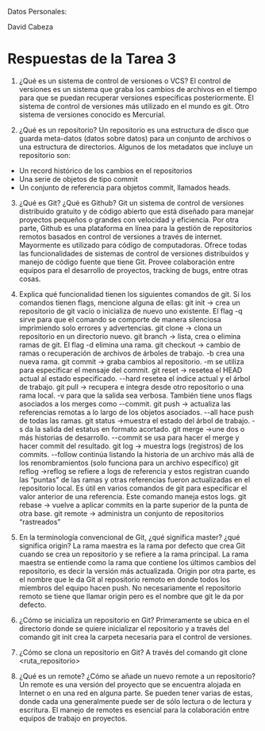 Datos Personales:

David Cabeza

# Respuestas de la Tarea 3

1. ¿Qué es un sistema de control de versiones o VCS?
El control de versiones es un sistema que graba los cambios de archivos en el tiempo para que se puedan recuperar versiones específicas posteriormente. El sistema de control de versiones más utilizado en el mundo es git. Otro sistema de versiones conocido es Mercurial.

2. ¿Qué es un repositorio?
Un repositorio es una estructura de disco que guarda meta-datos (datos sobre datos) para un conjunto de archivos o una estructura de directorios. Algunos de los metadatos que incluye un repositorio son:
- Un record histórico de los cambios en el repositorios
- Una serie de objetos de tipo commit
- Un conjunto de referencia para objetos commit, llamados heads.

3. ¿Qué es Git? ¿Qué es Github?
Git un sistema de control de versiones distribuido gratuito y de código abierto que está diseñado para manejar proyectos pequeños o grandes con velocidad y eficiencia.
Por otra parte, Github es una plataforma en línea para la gestión de repositorios remotos basados en control de versiones a través de internet. Mayormente es utilizado para código de computadoras. Ofrece todas las funcionalidades de sistemas de control de versiones distribuidos y manejo de código fuente que tiene Git.
Provee colaboración entre equipos para el desarrollo de proyectos, tracking de bugs, entre otras cosas.

4. Explica qué funcionalidad tienen los siguientes comandos de git. Si los comandos tienen flags, mencione alguna de ellas:
git init → crea un repositorio de git vacío o inicializa de nuevo uno existente. El flag -q sirve para que el comando se comporte de manera silenciosa imprimiendo solo errores y advertencias.
git clone → clona un repositorio en un directorio nuevo. 
git branch → lista, crea o elimina ramas de git. El flag -d elimina una rama.
git checkout → cambio de ramas o recuperación de archivos de árboles de trabajo. -b crea una nueva rama.
git commit → graba cambios al repositorio. -m se utiliza para especificar el mensaje del commit.
git reset → resetea el HEAD actual al estado especificado. --hard resetea el índice actual y el árbol de trabajo.
git pull → recupera e integra desde otro repositorio o una rama local. -v para que la salida sea verbosa. También tiene unos flags asociados a los merges como --commit.
git push → actualiza las referencias remotas a lo largo de los objetos asociados. --all hace push de todas las ramas.
git status →muestra el estado del árbol de trabajo. -s da la salida del estatus en formato acortado.
git merge →une dos o más historias de desarrollo. --commit se usa para hacer el merge y hacer commit del resultado.
git log → muestra logs (registros) de los commits. --follow continúa listando la historia de un archivo más allá de los renombramientos (solo funciona para un archivo específico)
git reflog →reflog se refiere a logs de referencia y estos registran cuando las “puntas” de las ramas y otras referencias fueron actualizadas en el repositorio local. Es útil en varios comandos de git para especificar el valor anterior de una referencia. Este comando maneja estos logs.
git rebase → vuelve a aplicar commits en la parte superior de la punta de otra base.
git remote → administra un conjunto de repositorios “rastreados”

5. En la terminología convencional de Git, ¿qué significa master? ¿qué significa origin?
La rama maestra es la rama por defecto que crea Git cuando se crea un repositorio y se refiere a la rama principal. La rama maestra se entiende como la rama que contiene los últimos cambios del repositorio, es decir la versión más actualizada.
Origin por otra parte, es el nombre que le da Git al repositorio remoto en donde todos los miembros del equipo hacen push. No necesariamente el repositorio remoto se tiene que llamar origin pero es el nombre que git le da por defecto. 

6. ¿Cómo se inicializa un repositorio en Git?
Primeramente se ubica en el directorio donde se quiere inicializar el repositorio y a través del comando git init crea la carpeta necesaria para el control de versiones.

7. ¿Cómo se clona un repositorio en Git?
A través del comando git clone <ruta_repositorio>

8. ¿Qué es un remote? ¿Cómo se añade un nuevo remote a un repositorio?
Un remote es una versión del proyecto que se encuentra alojada en Internet o en una red en alguna parte. Se pueden tener varias de estas, donde cada una generalmente puede ser de sólo lectura o de lectura y escritura. El manejo de remotes es esencial para la colaboración entre equipos de trabajo en proyectos.